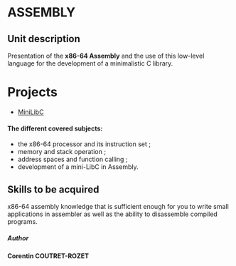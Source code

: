 # ASSEMBLY

## Unit description

Presentation of the **x86-64 Assembly** and the use of this low-level language for the development of a minimalistic C library.


# Projects
* [MiniLibC](https://github.com/sheiiva/Epitech/2ndYear/ASM/ASM_minilibc_2019)


#### The different covered subjects:

* the x86-64 processor and its instruction set ;
* memory and stack operation ;
* address spaces and function calling ;
* development of a mini-LibC in Assembly.

## Skills to be acquired

x86-64 assembly knowledge that is sufficient enough for you to write small applications in assembler as well as the ability to disassemble compiled programs.

##### Author
**Corentin COUTRET-ROZET**
